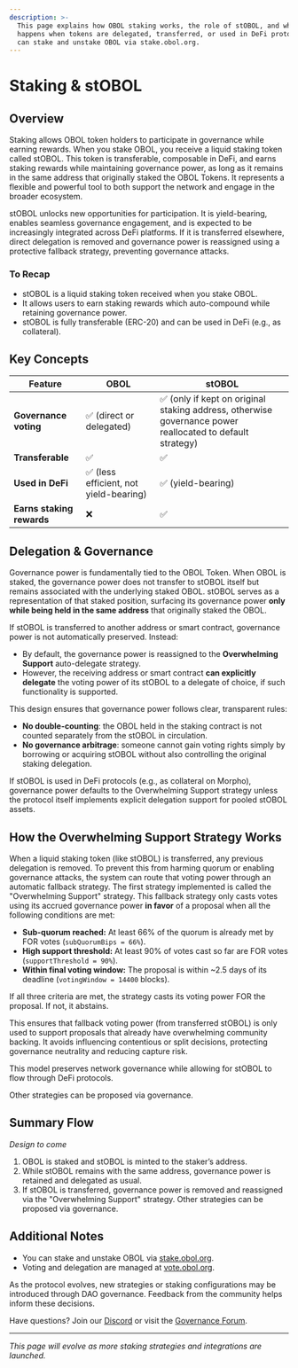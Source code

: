 ```yaml
---
description: >-
  This page explains how OBOL staking works, the role of stOBOL, and what
  happens when tokens are delegated, transferred, or used in DeFi protocols. You
  can stake and unstake OBOL via stake.obol.org.
---
```


# Staking & stOBOL

## Overview

Staking allows OBOL token holders to participate in governance while earning rewards. When you stake OBOL, you receive a liquid staking token called stOBOL. This token is transferable, composable in DeFi, and earns staking rewards while maintaining governance power, as long as it remains in the same address that originally staked the OBOL Tokens. It represents a flexible and powerful tool to both support the network and engage in the broader ecosystem.

stOBOL unlocks new opportunities for participation. It is yield-bearing, enables seamless governance engagement, and is expected to be increasingly integrated across DeFi platforms. If it is transferred elsewhere, direct delegation is removed and governance power is reassigned using a protective fallback strategy, preventing governance attacks.

### To Recap

* stOBOL is a liquid staking token received when you stake OBOL.
* It allows users to earn staking rewards which auto-compound while retaining governance power.
* stOBOL is fully transferable (ERC-20) and can be used in DeFi (e.g., as collateral).

## Key Concepts

| **Feature**               | **OBOL**                              | **stOBOL**                                                                                               |
| ------------------------- | ------------------------------------- | -------------------------------------------------------------------------------------------------------- |
| **Governance voting**     | ✅ (direct or delegated)               | ✅ (only if kept on original staking address, otherwise governance power reallocated to default strategy) |
| **Transferable**          | ✅                                     | ✅                                                                                                        |
| **Used in DeFi**          | ✅ (less efficient, not yield-bearing) | ✅ (yield-bearing)                                                                                        |
| **Earns staking rewards** | ❌                                     | ✅                                                                                                        |

## Delegation & Governance

Governance power is fundamentally tied to the OBOL Token. When OBOL is staked, the governance power does not transfer to stOBOL itself but remains associated with the underlying staked OBOL. stOBOL serves as a representation of that staked position, surfacing its governance power **only while being held in the same address** that originally staked the OBOL.

If stOBOL is transferred to another address or smart contract, governance power is not automatically preserved. Instead:

* By default, the governance power is reassigned to the **Overwhelming Support** auto-delegate strategy.
* However, the receiving address or smart contract **can explicitly delegate** the voting power of its stOBOL to a delegate of choice, if such functionality is supported.

This design ensures that governance power follows clear, transparent rules:

* **No double-counting**: the OBOL held in the staking contract is not counted separately from the stOBOL in circulation.
* **No governance arbitrage**: someone cannot gain voting rights simply by borrowing or acquiring stOBOL without also controlling the original staking delegation.

If stOBOL is used in DeFi protocols (e.g., as collateral on Morpho), governance power defaults to the Overwhelming Support strategy unless the protocol itself implements explicit delegation support for pooled stOBOL assets.

## How the Overwhelming Support Strategy Works

When a liquid staking token (like stOBOL) is transferred, any previous delegation is removed. To prevent this from harming quorum or enabling governance attacks, the system can route that voting power through an automatic fallback strategy. The first strategy implemented is called the "Overwhelming Support" strategy. This fallback strategy only casts votes using its accrued governance power **in favor** of a proposal when all the following conditions are met:

* **Sub-quorum reached:** At least 66% of the quorum is already met by FOR votes (`subQuorumBips = 66%`).
* **High support threshold:** At least 90% of votes cast so far are FOR votes (`supportThreshold = 90%`).
* **Within final voting window:** The proposal is within \~2.5 days of its deadline (`votingWindow = 14400` blocks).

If all three criteria are met, the strategy casts its voting power FOR the proposal. If not, it abstains.

This ensures that fallback voting power (from transferred stOBOL) is only used to support proposals that already have overwhelming community backing. It avoids influencing contentious or split decisions, protecting governance neutrality and reducing capture risk.

This model preserves network governance while allowing for stOBOL to flow through DeFi protocols.

Other strategies can be proposed via governance.

## Summary Flow

_Design to come_

1. OBOL is staked and stOBOL is minted to the staker’s address.
2. While stOBOL remains with the same address, governance power is retained and delegated as usual.
3. If stOBOL is transferred, governance power is removed and reassigned via the "Overwhelming Support" strategy. Other strategies can be proposed via governance.

## Additional Notes

* You can stake and unstake OBOL via [stake.obol.org](https://vote.obol.org/stake).
* Voting and delegation are managed at [vote.obol.org](https://vote.obol.org/).

As the protocol evolves, new strategies or staking configurations may be introduced through DAO governance. Feedback from the community helps inform these decisions.

Have questions? Join our [Discord](https://discord.gg/n6ebKsX46w) or visit the [Governance Forum](https://community.obol.org).

***

_This page will evolve as more staking strategies and integrations are launched._
